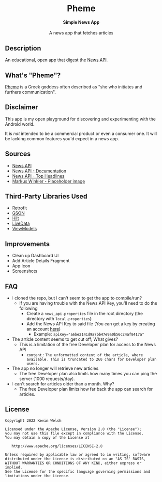 <h1 align="center">Pheme</h1>
<h4 align="center">Simple News App</h4>

<p align="center">A news app that fetches articles

## Description
An educational, open app that digest the [News API](https://newsapi.org/).

## What's "Pheme"?
[Pheme](https://en.wikipedia.org/wiki/Pheme) is a Greek goddess often described as "she who initiates and furthers communication".

## Disclaimer
This app is my open playground for discovering and experimenting with the Android world. 

It is _not_ intended to be a commercial product or even a consumer one. It will be lacking common features you'd expect in a news app.

## Sources
* [News API](https://newsapi.org/)
* [News API - Documentation](https://newsapi.org/docs)
* [News API - Top Headlines](https://newsapi.org/docs/endpoints/top-headlines)
* [Markus Winkler - Placeholder image](https://unsplash.com/@markuswinkler)

## Third-Party Libraries Used
* [Retrofit](https://square.github.io/retrofit/)
* [GSON](https://github.com/google/gson)
* [Hilt](https://developer.android.com/training/dependency-injection/hilt-android)
* [LiveData](https://developer.android.com/topic/libraries/architecture/livedata)
* [ViewModels](https://developer.android.com/topic/libraries/architecture/viewmodel)

## Improvements
* Clean up Dashboard UI
* Add Article Details Fragment
* App Icon
* Screenshots

## FAQ
* I cloned the repo, but I can't seem to get the app to compile/run?
    * If you are having trouble with the News API Key, you'll need to do the following
        * Create a `news_api.properties` file in the root directory (the directory with `local.properties`)
        * Add the News API Key to said file (You can get a key by creating an account [here](https://newsapi.org/))
            * Example: `apiKey="a6be2141d9a7bb47e9a0b56c24af8417a"`
* The article content seems to get cut off; What gives?
    * This is a limitation of the free Developer plan for access to the News API
        * `content` : `The unformatted content of the article, where available. This is truncated to 260 chars for Developer plan users.`
* The app no longer will retrieve new articles.
    * The free Developer plan also limits how many times you can ping the server (1000 requests/day).
* I can't search for articles older than a month. Why?
    * The free Developer plan limits how far back the app can search for articles. 
    
## License
	Copyright 2022 Kevin Welsh
	
	Licensed under the Apache License, Version 2.0 (the "License");
	you may not use this file except in compliance with the License.
	You may obtain a copy of the License at
	
	   http://www.apache.org/licenses/LICENSE-2.0
	
	Unless required by applicable law or agreed to in writing, software
	distributed under the License is distributed on an "AS IS" BASIS,
	WITHOUT WARRANTIES OR CONDITIONS OF ANY KIND, either express or implied.
	See the License for the specific language governing permissions and
	limitations under the License.
